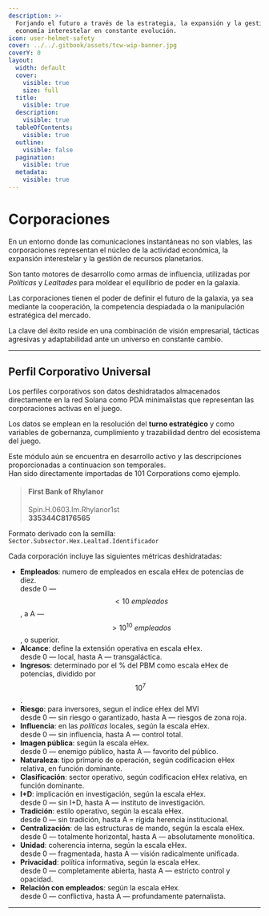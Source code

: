 ```yaml
---
description: >-
  Forjando el futuro a través de la estrategia, la expansión y la gestión en una
  economía interestelar en constante evolución.
icon: user-helmet-safety
cover: ../../.gitbook/assets/tcw-wip-banner.jpg
coverY: 0
layout:
  width: default
  cover:
    visible: true
    size: full
  title:
    visible: true
  description:
    visible: true
  tableOfContents:
    visible: true
  outline:
    visible: false
  pagination:
    visible: true
  metadata:
    visible: true
---
```


# Corporaciones

En un entorno donde las comunicaciones instantáneas no son viables, las corporaciones representan el núcleo de la actividad económica, la expansión interestelar y la gestión de recursos planetarios.

Son tanto motores de desarrollo como armas de influencia, utilizadas por _Políticas_ y _Lealtades_ para moldear el equilibrio de poder en la galaxia.

Las corporaciones tienen el poder de definir el futuro de la galaxia, ya sea mediante la cooperación, la competencia despiadada o la manipulación estratégica del mercado.

La clave del éxito reside en una combinación de visión empresarial, tácticas agresivas y adaptabilidad ante un universo en constante cambio.

***

## Perfil Corporativo Universal

Los perfiles corporativos son datos deshidratados almacenados directamente en la red Solana como PDA minimalistas que representan las corporaciones activas en el juego.

Los datos se emplean en la resolución del **turno estratégico** y como variables de gobernanza, cumplimiento y trazabilidad dentro del ecosistema del juego.

Este módulo aún se encuentra en desarrollo activo y las descripciones proporcionadas a continuacion son temporales.\
Han sido directamente importadas de 101 Corporations como ejemplo.

> #### First Bank of Rhylanor
>
> Spin.H.0603.Im.Rhylanor1st\
> **335344C8176565**

Formato derivado con la semilla:\
`Sector.Subsector.Hex.Lealtad.Identificador`

Cada corporación incluye las siguientes métricas deshidratadas:

* **Empleados**: numero de empleados en escala eHex de potencias de diez.\
  desde 0 — $$< 10\ empleados$$, a A — $$> 10^{10}\ empleados$$, o superior.
* **Alcance**: define la extensión operativa en escala eHex.\
  desde 0 — local, hasta A — transgaláctica.
* **Ingresos**: determinado por el % del PBM como escala eHex de potencias, dividido por $$10^7$$.
* **Riesgo**: para inversores, segun el índice eHex del MVI\
  desde 0 — sin riesgo o garantizado, hasta A — riesgos de zona roja.
* **Influencia**: en las _políticas_ locales, según la escala eHex.\
  desde 0 — sin influencia, hasta A — control total.
* **Imagen pública**: según la escala eHex.\
  desde 0 — enemigo público, hasta A — favorito del público.
* **Naturaleza**: tipo primario de operación, según codificacion eHex relativa, en función dominante.
* **Clasificación**: sector operativo, según codificacion eHex relativa, en función dominante.
* **I+D**: implicación en investigación, según la escala eHex.\
  desde 0 — sin I+D, hasta A — instituto de investigación.
* **Tradición**: estilo operativo, según la escala eHex.\
  desde 0 — sin tradición, hasta A = rígida herencia institucional.
* **Centralización**: de las estructuras de mando, según la escala eHex.\
  desde 0 — totalmente horizontal, hasta A — absolutamente monolítica.
* **Unidad**: coherencia interna, según la escala eHex.\
  desde 0 — fragmentada, hasta A — visión radicalmente unificada.
* **Privacidad**: política informativa, según la escala eHex.\
  desde 0 — completamente abierta, hasta A — estricto control y opacidad.
* **Relación con empleados**: según la escala eHex.\
  desde 0 — conflictiva, hasta A — profundamente paternalista.

***
